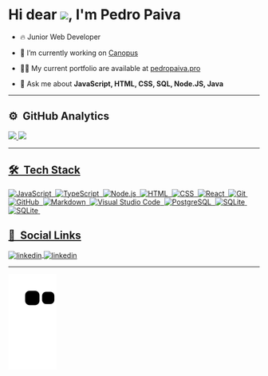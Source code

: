 <h1 align="left">Hi dear <img src="https://raw.githubusercontent.com/kaueMarques/kaueMarques/master/hi.gif" width="30px">, I'm Pedro Paiva</h1>


- 🔥 Junior Web Developer 

- 🔭 I’m currently working on [Canopus](http://www.canopusonline.com/)

- 👨‍💻 My current portfolio are available at [pedropaiva.pro](https://pedropaiva-com/br.vercel.app/)

- 💬 Ask me about **JavaScript, HTML, CSS, SQL, Node.JS, Java**

---

## ⚙️ &nbsp;GitHub Analytics

<div>
  <a href="https://github.com/pedropaiva1">
  <img height="180em" width="" src="https://github-readme-stats.vercel.app/api?username=pedropaiva1&show_icons=true&theme=vision-friendly-dark&include_all_commits=true&count_private=true"/>
  <img height="180em" src="https://github-readme-stats.vercel.app/api/top-langs/?username=pedropaiva1&layout=compact&langs_count=16&theme=vision-friendly-dark"/>
</div>  

---

## 🛠 &nbsp;Tech Stack


![JavaScript](https://img.shields.io/badge/-JavaScript-05122A?style=flat&logo=javascript)&nbsp;
![TypeScript](https://img.shields.io/badge/-TypeScript-05122A?style=flat&logo=typescript)&nbsp;
![Node.js](https://img.shields.io/badge/-Node.js-05122A?style=flat&logo=node.js)&nbsp;
![HTML](https://img.shields.io/badge/-HTML-05122A?style=flat&logo=HTML5)&nbsp;
![CSS](https://img.shields.io/badge/-CSS-05122A?style=flat&logo=CSS3&logoColor=1572B6)&nbsp;
![React](https://img.shields.io/badge/-React-05122A?style=flat&logo=react)&nbsp;
![Git](https://img.shields.io/badge/-Git-05122A?style=flat&logo=git)&nbsp;
![GitHub](https://img.shields.io/badge/-GitHub-05122A?style=flat&logo=github)&nbsp;
![Markdown](https://img.shields.io/badge/-Markdown-05122A?style=flat&logo=markdown)&nbsp;
![Visual Studio Code](https://img.shields.io/badge/-Visual%20Studio%20Code-05122A?style=flat&logo=visual-studio-code&logoColor=007ACC)&nbsp;
![PostgreSQL](https://img.shields.io/badge/-PostgreSQL-05122A?style=flat&logo=postgresql)&nbsp;
![SQLite](https://img.shields.io/badge/-SQLite-05122A?style=flat&logo=sqlite)&nbsp;
![SQLite](https://img.shields.io/badge/-SpringBoot-05122A?style=flat&logo=springboot)&nbsp;
 
## 🧒 &nbsp;Social Links

<a href="https://www.linkedin.com/in/pedro-paiva-015/" target="_blank">
  <img align="center" src="https://img.shields.io/badge/-pedropaiva1-05122A?style=flat&logo=linkedin" alt="linkedin"/>
</a>
<a href="mailto: pedro.paivahmp@gmail.com" target="_blank">
  <img align="center" src="https://img.shields.io/badge/-pedropaiva1-05122A?style=flat&logo=gmail" alt="linkedin"/>
</a>

---

  ![Snake animation](https://github.com/rafaballerini/rafaballerini/blob/output/github-contribution-grid-snake.svg)
